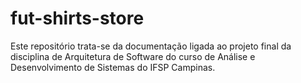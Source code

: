 # fut-shirts-store
Este repositório trata-se da documentação ligada ao projeto final da disciplina de Arquitetura de Software do curso de Análise e Desenvolvimento de Sistemas do IFSP Campinas. 
